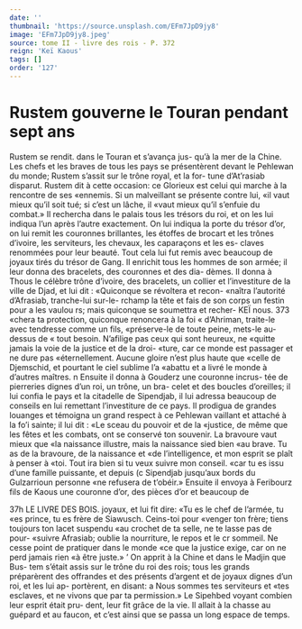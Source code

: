 ```yaml
---
date: ''
thumbnail: 'https://source.unsplash.com/EFm7JpD9jy8'
image: 'EFm7JpD9jy8.jpeg'
source: tome II - livre des rois - P. 372
reign: 'Keï Kaous'
tags: []
order: '127'
---
```


# Rustem gouverne le Touran pendant sept ans

Rustem se rendit. dans le Touran et s’avança jus-
qu’à la mer de la Chine. Les chefs et les braves de
tous les pays se présentèrent devant le Pehlewan du monde; Rustem s’assit sur le trône royal, et la for-
tune d’At’rasiab disparut. Rustem dit à cette occasion:
ce Glorieux est celui qui marche à la rencontre de ses «ennemis. Si un malveillant se présente contre lui,
«il vaut mieux qu’il soit tué; si c’est un lâche, il
«vaut mieux qu’il s’enfuie du combat.» Il rechercha
dans le palais tous les trésors du roi, et on les lui indiqua l’un après l’autre exactement. On lui indiqua
la porte du trésor d’or, on lui remit les couronnes brillantes, les étoffes de brocart et les trônes d’ivoire,
les serviteurs, les chevaux, les caparaçons et les es- claves renommées pour leur beauté. Tout cela lui fut remis avec beaucoup de joyaux tirés du trésor de Gang. Il enrichit tous les hommes de son armée; il leur donna des bracelets, des couronnes et des dia- dèmes. Il donna à Thous le célèbre trône d’ivoire,
des bracelets, un collier et l’investiture de la ville de
Djad, et lui dit : «Quiconque se révoltera et recon- «naîtra l’autorité d’Afrasiab, tranche-lui sur-le-
rchamp la tête et fais de son corps un festin pour a les vaulou rs; mais quiconque se soumettra et recher-
KEÏ nous. 373 «chera ta protection, quiconque renoncera à la foi
« d’Ahriman, traite-le avec tendresse comme un fils, «préserve-le de toute peine, mets-le au-dessus de
« tout besoin. N’afilige pas ceux qui sont heureux, ne «quitte jamais la voie de la justice et de la droi- «ture, car ce monde est passager et ne dure pas «éternellement. Aucune gloire n’est plus haute que
«celle de Djemschid, et pourtant le ciel sublime l’a «abattu et a livré le monde à d’autres maîtres. n
Ensuite il donna à Gouderz une couronne incrus- tée de pierreries dignes d’un roi, un trône, un bra-
celet et des boucles d’oreilles; il lui confia le pays
et la citadelle de Sipendjab, il lui adressa beaucoup de conseils en lui remettant l’investiture de ce pays.
Il prodigua de grandes louanges et témoigna un grand respect à ce Pehlewan vaillant et attaché à la fo’i sainte; il lui dit : «Le sceau du pouvoir et de la «justice, de même que les fêtes et les combats, ont se conservé ton souvenir. La bravoure vaut mieux que
«la naissance illustre, mais la naissance sied bien «au brave. Tu as de la bravoure, de la naissance et «de l’intelligence, et mon esprit se plaît à penser à
«toi. Tout ira bien si tu veux suivre mon conseil. «car tu es issu d’une famille puissante, et depuis
(c Sipendjab jusqu’aux bords du Gulzarrioun personne «ne refusera de t’obéir.»
Ensuite il envoya à Feribourz fils de Kaous une couronne d’or, des pièces d’or et beaucoup de

37h LE LIVRE DES BOIS. joyaux, et lui fit dire: «Tu es le chef de l’armée, tu
«es prince, tu es frère de Siawusch. Ceins-toi pour «venger ton frère; tiens toujours ton lacet suspendu «au crochet de ta selle, ne te lasse pas de pour- «suivre Afrasiab; oublie la nourriture, le repos et le cr sommeil. Ne cesse point de pratiquer dans le monde «ce que la justice exige, car on ne perd jamais rien
«à être juste.» ’
On apprit à la Chine et dans le Madjin que Bus-
tem s’était assis sur le trône du roi des rois; tous les grands préparèrent des offrandes et des présents d’argent et de joyaux dignes d’un roi, et les lui ap- portèrent, en disant: a Nous sommes tes serviteurs et «tes esclaves, et ne vivons que par ta permission.» Le Sipehbed voyant combien leur esprit était pru- dent, leur fit grâce de la vie. Il allait à la chasse au guépard et au faucon, et c’est ainsi que se passa un long espace de temps.
